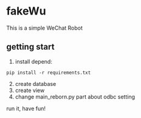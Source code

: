 # fakeWu
This is a simple WeChat Robot

## getting start
1. install depend:
```
pip install -r requirements.txt
```
2. create database
3. create view
4. change main_reborn.py part about odbc setting

run it, have fun!
